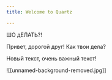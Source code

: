 ```yaml
---
title: Welcome to Quartz

---
```

ШО дЕЛАТЬ?! 





Привет, дорогой друг! 
Как твои дела?

Новый текст, очень важный текст! 


![[unnamed-background-removed.jpg]]
